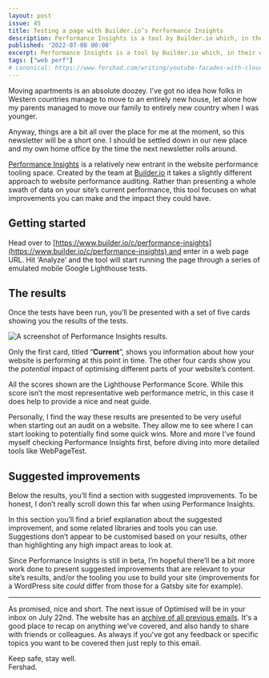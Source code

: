 ```yaml
---
layout: post
issue: 45
title: Testing a page with Builder.io’s Performance Insights
description: Performance Insights is a tool by Builder.io which, in their words, allows you to learn what improvements can have the greatest impact on your site's performance.
published: '2022-07-08 00:00'
excerpt: Performance Insights is a tool by Builder.io which, in their words, allows you to learn what improvements can have the greatest impact on your site's performance.
tags: ["web perf"]
# canonical: https://www.fershad.com/writing/youtube-facades-with-cloudflare-workers
---
```

Moving apartments is an absolute doozey. I’ve got no idea how folks in Western countries manage to move to an entirely new house, let alone how my parents managed to move our family to entirely new country when I was younger. 

Anyway, things are a bit all over the place for me at the moment, so this newsletter will be a short one. I should be settled down in our new place and my own home office by the time the next newsletter rolls around.

<!-- # Testing a page with Builder.io’s Performance Insights -->

[Performance Insights](https://www.builder.io/c/performance-insights) is a relatively new entrant in the website performance tooling space. Created by the team at [Builder.io](http://Builder.io) it takes a slightly different approach to website performance auditing. Rather than presenting a whole swath of data on your site’s current performance, this tool focuses on what improvements you can make and the impact they could have.

## Getting started

Head over to [https://www.builder.io/c/performance-insights](https://www.builder.io/c/performance-insights) and enter in a web page URL. Hit ‘Analyze’ and the tool will start running the page through a series of emulated mobile Google Lighthouse tests.

## The results

Once the tests have been run, you’ll be presented with a set of five cards showing you the results of the tests.

![A screenshot of Performance Insights results.](https://optimised.email/img/public/builder_perf_insights.png)

Only the first card, titled “**Current**”, shows you information about how your website is performing at this point in time. The other four cards show you the *potential* impact of optimising different parts of your website’s content. 

All the scores shown are the Lighthouse Performance Score. While this score isn’t the most representative web performance metric, in this case it does help to provide a nice and neat guide.

Personally, I find the way these results are presented to be very useful when starting out an audit on a website. They allow me to see where I can start looking to potentially find some quick wins. More and more I’ve found myself checking Performance Insights first, before diving into more detailed tools like WebPageTest.

## Suggested improvements

Below the results, you’ll find a section with suggested improvements. To be honest, I don’t really scroll down this far when using Performance Insights. 

In this section you’ll find a brief explanation about the suggested improvement, and some related libraries and tools you can use. Suggestions don’t appear to be customised based on your results, other than highlighting any high impact areas to look at.

Since Performance Insights is still in beta, I’m hopeful there’ll be a bit more work done to present suggested improvements that are relevant to your site’s results, and/or the tooling you use to build your site (improvements for a WordPress site *could* differ from those for a Gatsby site for example). 

***

As promised, nice and short. The next issue of Optimised will be in your inbox on July 22nd. The website has an [archive of all previous emails](https://optimised.email/). It's a good place to recap on anything we've covered, and also handy to share with friends or colleagues. As always if you've got any feedback or specific topics you want to be covered then just reply to this email.

Keep safe, stay well.  
Fershad.